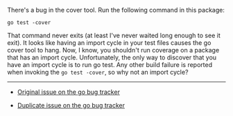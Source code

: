 There's a bug in the cover tool. Run the following command in this package:

    go test -cover

That command never exits (at least I've never waited long enough to see it exit). It looks like having an import cycle in your test files causes the go cover tool to hang. Now, I know, you shouldn't run coverage on a package that has an import cycle. Unfortunately, the only way to discover that you have an import cycle is to run go test. Any other build failure is reported when invoking the `go test -cover`, so why not an import cycle?

------------------

- [Original issue on the go bug tracker](https://code.google.com/p/go/issues/detail?id=6872&q=go%20cover%20import%20cycle&colspec=ID%20Status%20Stars%20Release%20Owner%20Repo%20Summary)

- [Duplicate issue on the go bug tracker](https://code.google.com/p/go/issues/detail?can=2&start=0&num=100&q=&colspec=ID%20Status%20Stars%20Release%20Owner%20Repo%20Summary&groupby=&sort=&id=9031)

